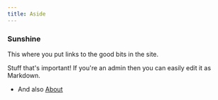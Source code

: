 ```yaml
---
title: Aside
---
```


### Sunshine

This where you put links to the good bits in the site.

Stuff that's important! If you're an admin then you can easily edit it as Markdown.

- And also [About](/about/)